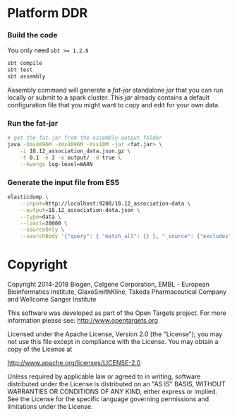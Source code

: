 # Platform DDR

### Build the code

You only need `sbt >= 1.2.8`
 
```sh
sbt compile
sbt test
sbt assembly
```

Assembly command will generate a _fat-jar_ standalone _jar_ that you can run locally or submit to 
a spark cluster. This _jar_ already contains a default configuration file that you might want to copy
and edit for your own data.

### Run the fat-jar

```sh
# get the fat.jar from the assembly output folder
java -Xms4096M -Xmx4096M -Xss10M -jar <fat.jar> \
    -i 18.12_association_data.json.gz \
    -t 0.1 -e 3 -o output/ -d true \
    --kwargs log-level=WARN
```

### Generate the input file from ES5

```sh
elasticdump \
    --input=http://localhost:9200/18.12_association-data \
    --output=18.12_association-data.json \
    --type=data \
    --limit=20000 \
    --sourceOnly \
    --searchBody '{"query": { "match_all": {} }, "_source": {"excludes": ["private.*", ".private.*"]}}'
```

# Copyright
Copyright 2014-2018 Biogen, Celgene Corporation, EMBL - European Bioinformatics Institute, GlaxoSmithKline, Takeda Pharmaceutical Company and Wellcome Sanger Institute

This software was developed as part of the Open Targets project. For more information please see: http://www.opentargets.org

Licensed under the Apache License, Version 2.0 (the "License");
you may not use this file except in compliance with the License.
You may obtain a copy of the License at

   http://www.apache.org/licenses/LICENSE-2.0

Unless required by applicable law or agreed to in writing, software
distributed under the License is distributed on an "AS IS" BASIS,
WITHOUT WARRANTIES OR CONDITIONS OF ANY KIND, either express or implied.
See the License for the specific language governing permissions and
limitations under the License.
